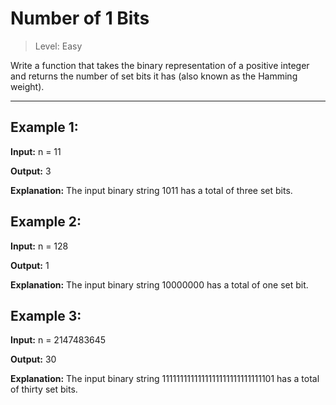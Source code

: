 # Number of 1 Bits

> Level: Easy

Write a function that takes the binary representation of a positive integer and returns the number of set bits it has (also known as the Hamming weight).

---

## Example 1:

**Input:** n = 11

**Output:** 3

**Explanation:** The input binary string 1011 has a total of three set bits.


## Example 2:

**Input:** n = 128

**Output:** 1

**Explanation:** The input binary string 10000000 has a total of one set bit.


## Example 3:

**Input:** n = 2147483645

**Output:** 30

**Explanation:** The input binary string 1111111111111111111111111111101 has a total of thirty set bits.